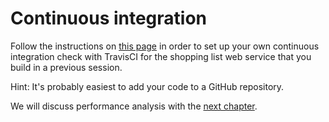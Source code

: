 # Continuous integration

Follow the instructions on [this
page](https://robots.thoughtbot.com/configure-travis-ci-for-go) in order to set
up your own continuous integration check with TravisCI for the shopping list
web service that you build in a previous session.

Hint: It's probably easiest to add your code to a GitHub repository.


We will discuss performance analysis with the [next chapter](../3-profiling/1-benchmarks.md).
